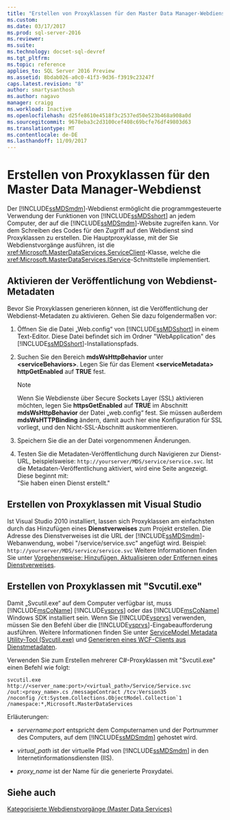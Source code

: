 ```yaml
---
title: "Erstellen von Proxyklassen für den Master Data Manager-Webdienst | Microsoft-Dokumentation"
ms.custom: 
ms.date: 03/17/2017
ms.prod: sql-server-2016
ms.reviewer: 
ms.suite: 
ms.technology: docset-sql-devref
ms.tgt_pltfrm: 
ms.topic: reference
applies_to: SQL Server 2016 Preview
ms.assetid: 8bdab026-a0c0-41f3-9d36-f3919c23247f
caps.latest.revision: "8"
author: smartysanthosh
ms.author: nagavo
manager: craigg
ms.workload: Inactive
ms.openlocfilehash: d25fe8610e4518f3c2537ed50e523b468a908a0d
ms.sourcegitcommit: 9678eba3c2d3100cef408c69bcfe76df49803d63
ms.translationtype: MT
ms.contentlocale: de-DE
ms.lasthandoff: 11/09/2017
---
```

# <a name="create-master-data-manager-web-service-proxy-classes"></a>Erstellen von Proxyklassen für den Master Data Manager-Webdienst
  Der [!INCLUDE[ssMDSmdm](../../includes/ssmdsmdm-md.md)]-Webdienst ermöglicht die programmgesteuerte Verwendung der Funktionen von [!INCLUDE[ssMDSshort](../../includes/ssmdsshort-md.md)] an jedem Computer, der auf die [!INCLUDE[ssMDSmdm](../../includes/ssmdsmdm-md.md)]-Website zugreifen kann. Vor dem Schreiben des Codes für den Zugriff auf den Webdienst sind Proxyklassen zu erstellen. Die Hauptproxyklasse, mit der Sie Webdienstvorgänge ausführen, ist die <xref:Microsoft.MasterDataServices.ServiceClient>-Klasse, welche die <xref:Microsoft.MasterDataServices.IService>-Schnittstelle implementiert.  
  
## <a name="enable-web-service-metadata-publishing"></a>Aktivieren der Veröffentlichung von Webdienst-Metadaten  
 Bevor Sie Proxyklassen generieren können, ist die Veröffentlichung der Webdienst-Metadaten zu aktivieren. Gehen Sie dazu folgendermaßen vor:  
  
1.  Öffnen Sie die Datei „Web.config“ von [!INCLUDE[ssMDSshort](../../includes/ssmdsshort-md.md)] in einem Text-Editor. Diese Datei befindet sich im Ordner "WebApplication" des [!INCLUDE[ssMDSshort](../../includes/ssmdsshort-md.md)]-Installationspfads.  
  
2.  Suchen Sie den Bereich **mdsWsHttpBehavior** unter **\<serviceBehaviors>**. Legen Sie für das Element **\<serviceMetadata>** **httpGetEnabled** auf **TRUE** fest.  
  
    > [!NOTE]  
    >  Wenn Sie Webdienste über Secure Sockets Layer (SSL) aktivieren möchten, legen Sie **httpsGetEnabled** auf **TRUE** im Abschnitt **mdsWsHttpBehavior** der Datei „web.config“ fest. Sie müssen außerdem **mdsWsHTTPBinding** ändern, damit auch hier eine Konfiguration für SSL vorliegt, und den Nicht-SSL-Abschnitt auskommentieren.  
  
3.  Speichern Sie die an der Datei vorgenommenen Änderungen.  
  
4.  Testen Sie die Metadaten-Veröffentlichung durch Navigieren zur Dienst-URL, beispielsweise: `http://yourserver/MDS/service/service.svc`. Ist die Metadaten-Veröffentlichung aktiviert, wird eine Seite angezeigt. Diese beginnt mit:   
    "Sie haben einen Dienst erstellt."  
  
## <a name="creating-proxy-classes-by-using-visual-studio"></a>Erstellen von Proxyklassen mit Visual Studio  
 Ist Visual Studio 2010 installiert, lassen sich Proxyklassen am einfachsten durch das Hinzufügen eines **Dienstverweises** zum Projekt erstellen. Die Adresse des Dienstverweises ist die URL der [!INCLUDE[ssMDSmdm](../../includes/ssmdsmdm-md.md)]-Webanwendung, wobei "/service/service.svc" angefügt wird. Beispiel: `http://yourserver/MDS/service/service.svc` Weitere Informationen finden Sie unter [Vorgehensweise: Hinzufügen, Aktualisieren oder Entfernen eines Dienstverweises](http://go.microsoft.com/fwlink/?LinkId=221167).  
  
## <a name="creating-proxy-classes-by-using-svcutilexe"></a>Erstellen von Proxyklassen mit "Svcutil.exe"  
 Damit „Svcutil.exe“ auf dem Computer verfügbar ist, muss [!INCLUDE[msCoName](../../includes/msconame-md.md)] [!INCLUDE[vsprvs](../../includes/vsprvs-md.md)] oder das [!INCLUDE[msCoName](../../includes/msconame-md.md)] Windows SDK installiert sein. Wenn Sie [!INCLUDE[vsprvs](../../includes/vsprvs-md.md)] verwenden, müssen Sie den Befehl über die [!INCLUDE[vsprvs](../../includes/vsprvs-md.md)]-Eingabeaufforderung ausführen. Weitere Informationen finden Sie unter [ServiceModel Metadata Utility-Tool (Svcutil.exe)](http://go.microsoft.com/fwlink/?LinkId=165027) und [Generieren eines WCF-Clients aus Dienstmetadaten](http://go.microsoft.com/fwlink/?LinkId=164821).  
  
 Verwenden Sie zum Erstellen mehrerer C#-Proxyklassen mit "Svcutil.exe" einen Befehl wie folgt:  
  
```  
svcutil.exe http://<server_name:port>/<virtual_path>/Service/Service.svc   
/out:<proxy_name>.cs /messageContract /tcv:Version35   
/noconfig /ct:System.Collections.ObjectModel.Collection`1   
/namespace:*,Microsoft.MasterDataServices  
```  
  
 Erläuterungen:  
  
-   *servername*:*port* entspricht dem Computernamen und der Portnummer des Computers, auf dem [!INCLUDE[ssMDSmdm](../../includes/ssmdsmdm-md.md)] gehostet wird.  
  
-   *virtual_path* ist der virtuelle Pfad von [!INCLUDE[ssMDSmdm](../../includes/ssmdsmdm-md.md)] in den Internetinformationsdiensten (IIS).  
  
-   *proxy_name* ist der Name für die generierte Proxydatei.  
  
## <a name="see-also"></a>Siehe auch  
 [Kategorisierte Webdienstvorgänge &#40;Master Data Services&#41;](../../master-data-services/develop/categorized-web-service-operations-master-data-services.md)  
  
  
